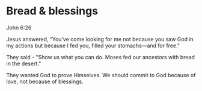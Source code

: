 # Bread & blessings

John 6:26

Jesus answered, “You’ve come looking for me not because you saw God in my actions but because I fed you, filled your stomachs—and for free."

They said - "Show us what you can do. Moses fed our ancestors with bread in the desert."

They wanted God to prove Himselves. We should commit to God because of love, not because of blessings.
